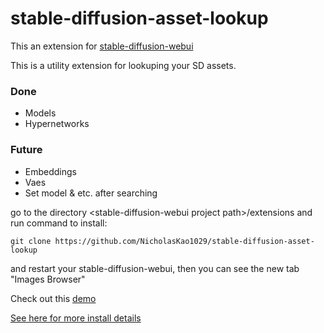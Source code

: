# stable-diffusion-asset-lookup
This an extension for [stable-diffusion-webui](https://github.com/AUTOMATIC1111/stable-diffusion-webui)

This is a utility extension for lookuping your SD assets.

### Done
- Models
- Hypernetworks

### Future
- Embeddings
- Vaes
- Set model & etc. after searching

go to the directory \<stable-diffusion-webui project path\>/extensions and run command  to install:

`git clone https://github.com/NicholasKao1029/stable-diffusion-asset-lookup`

and restart your stable-diffusion-webui, then you can see the new tab "Images Browser"

Check out this [demo](https://www.loom.com/share/3e753212cd58452d8cd9efef11f4ce3d)

 [See here for more install details]( https://github.com/AUTOMATIC1111/stable-diffusion-webui/wiki/Extensions)


